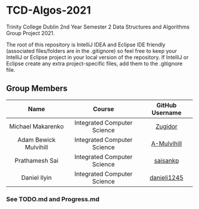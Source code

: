 # TCD-Algos-2021

Trinity College Dublin 2nd Year Semester 2 Data Structures and Algorithms Group Project 2021.

The root of this repository is IntelliJ IDEA and Eclipse IDE friendly (associated files/folders are in the .gitignore) so feel free to keep your IntelliJ or Eclipse project in your local version of the repository. If IntelliJ or Eclipse create any extra project-specific files, add them to the .gitignore file.

## Group Members

|         Name          |           Course            |                      GitHub Username                     |
|:---------------------:|:---------------------------:|:--------------------------------------------------------:|
| Michael Makarenko     | Integrated Computer Science | [Zugidor]("https://github.com/zugidor")                  |
| Adam Bewick Mulvihill | Integrated Computer Science | [A-Mulvihill]("https://github.com/A-Mulvihill")          |
| Prathamesh Sai        | Integrated Computer Science | [saisankp]("https://github.com/saisankp")                |
| Daniel Ilyin          | Integrated Computer Science | [danieli1245]("https://github.com/danieli1245")          |

### See TODO.md and Progress.md
